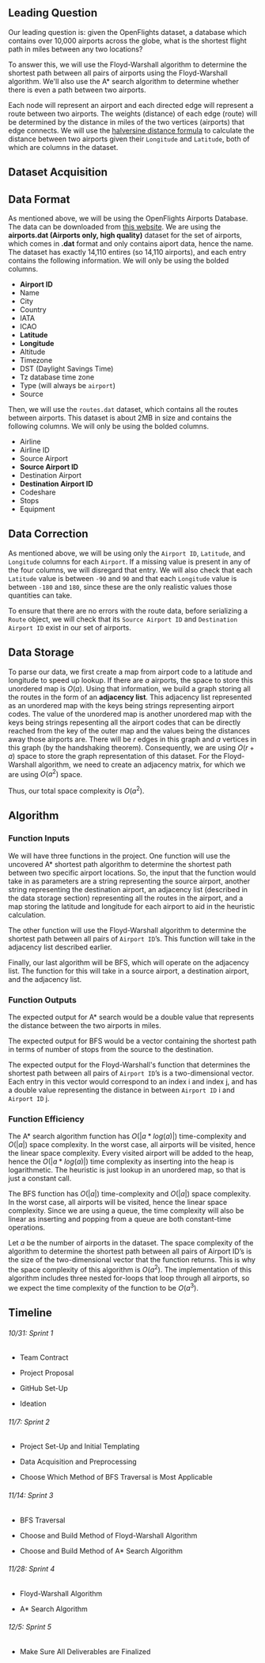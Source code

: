 ## Leading Question 
Our leading question is: given the OpenFlights dataset, a database which contains over 10,000 airports across the globe, what is the shortest flight path in miles between any two locations? 

To answer this, we will use the Floyd-Warshall algorithm to determine the shortest path between all pairs of airports using the Floyd-Warshall algorithm. We'll also use the A* search algorithm to determine whether there is even a path between two airports.

Each node will represent an airport and each directed edge will represent a route between two airports. The weights (distance) of each edge (route) will be determined by the distance in miles of the two vertices (airports) that edge connects. We will use the [halversine distance formula](https://www.omnicalculator.com/other/latitude-longitude-distance) to calculate the distance between two airports given their `Longitude` and `Latitude`, both of which are columns in the dataset.

## Dataset Acquisition

## Data Format
As mentioned above, we will be using the OpenFlights Airports Database. The data can be downloaded from [this website](https://openflights.org/data.html]). We are using the **airports.dat (Airports only, high quality)** dataset for the set of airports, which comes in **.dat** format and only contains aiport data, hence the name. The dataset has exactly 14,110 entires (so 14,110 airports), and each entry contains the following information. We will only be using the bolded columns.

* **Airport ID**
* Name
* City
* Country
* IATA
* ICAO
* **Latitude**
* **Longitude**
* Altitude
* Timezone
* DST (Daylight Savings Time)
* Tz database time zone
* Type (will always be `airport`)
* Source

Then, we will use the `routes.dat` dataset, which contains all the routes between airports. This dataset is about 2MB in size and contains the following columns. We will only be using the bolded columns.

* Airline
* Airline ID
* Source Airport
* **Source Airport ID**
* Destination Airport
* **Destination Airport ID**
* Codeshare
* Stops
* Equipment


## Data Correction
As mentioned above, we will be using only the `Airport ID`, `Latitude`, and `Longitude` columns for each `Airport`. If a missing value is present in any of the four columns, we will disregard that entry. We will also check that each `Latitude` value is between `-90` and `90` and that each `Longitude` value is between `-180` and `180`, since these are the only realistic values those quantities can take.

To ensure that there are no errors with the route data, before serializing a `Route` object, we will check that its `Source Airport ID` and `Destination Airport ID` exist in our set of airports.



## Data Storage
To parse our data, we first create a map from airport code to a latitude and longitude to speed up lookup. If there are $a$ airports, the space to store this unordered map is $O(a)$. Using that information, we build a graph storing all the routes in the form of an **adjacency list**. This adjacency list represented as an unordered map with the keys being strings representing airport codes. The value of the unordered map is another unordered map with the keys being strings repesenting all the airport codes that can be directly reached from the key of the outer map and the values being the distances away those airports are. There will be $r$ edges in this graph and $a$ vertices in this graph (by the handshaking theorem). Consequently, we are using $O(r + a)$ space to store the graph representation of this dataset. For the Floyd-Warshall algorithm, we need to create an adjacency matrix, for which we are using $O(a^2)$ space.

Thus, our total space complexity is $O(a^2)$.

## Algorithm 

### Function Inputs
We will have three functions in the project. One function will use the uncovered A* shortest path algorithm to determine the shortest path between two specific airport locations. So, the input that the function would take in as parameters are a string representing the source airport, another string representing the destination airport, an adjacency list (described in the data storage section) representing all the routes in the airport, and a map storing the latitude and longitude for each airport to aid in the heuristic calculation. 

The other function will use the Floyd-Warshall algorithm to determine the shortest path between all pairs of `Airport ID`’s. This function will take in the adjacency list described earlier. 

Finally, our last algorithm will be BFS, which will operate on the adjacency list. The function for this will take in a source airport, a destination airport, and the adjacency list. 

### Function Outputs
The expected output for A* search would be a double value that represents the distance between the two airports in miles.

The expected output for BFS would be a vector containing the shortest path in terms of number of stops from the source to the destination.

The expected output for the Floyd-Warshall's function that determines the shortest path between all pairs of `Airport ID`’s is a two-dimensional vector. Each entry in this vector would correspond to an index i and index j, and has a double value representing the distance in between `Airport ID` i and `Airport ID` j.



### Function Efficiency

The A* search algorithm function has $O(|a*log(a)|)$ time-complexity and $O(|a|)$ space complexity. In the worst case, all airports will be visited, hence the linear space complexity. Every visited airport will be added to the heap, hence the $O(|a*log(a)|)$ time complexity as inserting into the heap is logarithmetic. The heuristic is just lookup in an unordered map, so that is just a constant call.

The BFS function has $O(|a|)$ time-complexity and $O(|a|)$ space complexity. In the worst case, all airports will be visited, hence the linear space complexity. Since we are using a queue, the time complexity will also be linear as inserting and popping from a queue are both constant-time operations.

Let $a$ be the number of airports in the dataset. The space complexity of the algorithm to determine the shortest path between all pairs of Airport ID’s is the size of the two-dimensional vector that the function returns. This is why the space complexity of this algorithm is $O(a^2)$. The implementation of this algorithm includes three nested for-loops that loop through all airports, so we expect the time complexity of the function to be $O(a^3)$. 


## Timeline
###### 10/31: Sprint 1

- Team Contract

- Project Proposal

- GitHub Set-Up

- Ideation

###### 11/7: Sprint 2

- Project Set-Up and Initial Templating

- Data Acquisition and Preprocessing

- Choose Which Method of BFS Traversal is Most Applicable

###### 11/14: Sprint 3

- BFS Traversal 

- Choose and Build Method of Floyd-Warshall Algorithm

- Choose and Build Method of A* Search Algorithm


###### 11/28: Sprint 4

- Floyd-Warshall Algorithm

- A* Search Algorithm

###### 12/5: Sprint 5

- Make Sure All Deliverables are Finalized
